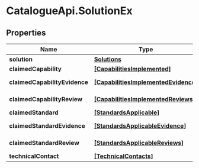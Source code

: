 # CatalogueApi.SolutionEx

## Properties
Name | Type | Description | Notes
------------ | ------------- | ------------- | -------------
**solution** | [**Solutions**](Solutions.md) | Solution | [optional] 
**claimedCapability** | [**[CapabilitiesImplemented]**](CapabilitiesImplemented.md) | A list of ClaimedCapability | [optional] 
**claimedCapabilityEvidence** | [**[CapabilitiesImplementedEvidence]**](CapabilitiesImplementedEvidence.md) | A list of ClaimedCapabilityEvidence | [optional] 
**claimedCapabilityReview** | [**[CapabilitiesImplementedReviews]**](CapabilitiesImplementedReviews.md) | A list of ClaimedCapabilityReview | [optional] 
**claimedStandard** | [**[StandardsApplicable]**](StandardsApplicable.md) | A list of ClaimedStandard | [optional] 
**claimedStandardEvidence** | [**[StandardsApplicableEvidence]**](StandardsApplicableEvidence.md) | A list of ClaimedStandardEvidence | [optional] 
**claimedStandardReview** | [**[StandardsApplicableReviews]**](StandardsApplicableReviews.md) | A list of ClaimedStandardReview | [optional] 
**technicalContact** | [**[TechnicalContacts]**](TechnicalContacts.md) | A list of TechnicalContact | [optional] 


